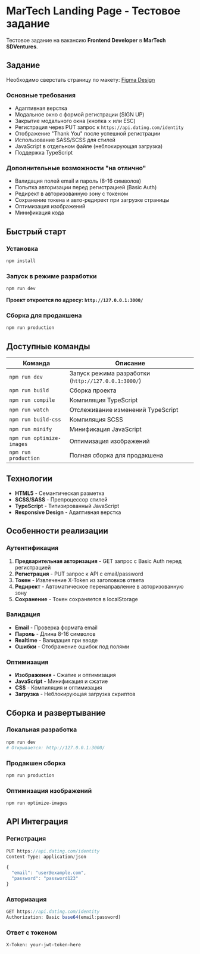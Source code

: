 # MarTech Landing Page - Тестовое задание

Тестовое задание на вакансию **Frontend Developer** в **MarTech SDVentures**.

## Задание

Необходимо сверстать страницу по макету: [Figma Design](https://www.figma.com/file/OFhxh3RHOPL7tvxCpITcmj/UX-5285?node-id=0%3A1)

### Основные требования

- Адаптивная верстка
- Модальное окно с формой регистрации (SIGN UP)
- Закрытие модального окна (кнопка × или ESC)
- Регистрация через PUT запрос к `https://api.dating.com/identity`
- Отображение "Thank You" после успешной регистрации
- Использование SASS/SCSS для стилей
- JavaScript в отдельном файле (неблокирующая загрузка)
- Поддержка TypeScript

### Дополнительные возможности "на отлично"

- Валидация полей email и пароль (8-16 символов)
- Попытка авторизации перед регистрацией (Basic Auth)
- Редирект в авторизованную зону с токеном
- Сохранение токена и авто-редирект при загрузке страницы
- Оптимизация изображений
- Минификация кода

## Быстрый старт

### Установка

```bash
npm install
```

### Запуск в режиме разработки

```bash
npm run dev
```

**Проект откроется по адресу: `http://127.0.0.1:3000/`**

### Сборка для продакшена

```bash
npm run production
```

## Доступные команды

| Команда                   | Описание                                            |
| ------------------------- | --------------------------------------------------- |
| `npm run dev`             | Запуск режима разработки (`http://127.0.0.1:3000/`) |
| `npm run build`           | Сборка проекта                                      |
| `npm run compile`         | Компиляция TypeScript                               |
| `npm run watch`           | Отслеживание изменений TypeScript                   |
| `npm run build-css`       | Компиляция SCSS                                     |
| `npm run minify`          | Минификация JavaScript                              |
| `npm run optimize-images` | Оптимизация изображений                             |
| `npm run production`      | Полная сборка для продакшена                        |

## Технологии

- **HTML5** - Семантическая разметка
- **SCSS/SASS** - Препроцессор стилей
- **TypeScript** - Типизированный JavaScript
- **Responsive Design** - Адаптивная верстка

## Особенности реализации

### Аутентификация

1. **Предварительная авторизация** - GET запрос с Basic Auth перед регистрацией
2. **Регистрация** - PUT запрос к API с email/password
3. **Токен** - Извлечение X-Token из заголовков ответа
4. **Редирект** - Автоматическое перенаправление в авторизованную зону
5. **Сохранение** - Токен сохраняется в localStorage

### Валидация

- **Email** - Проверка формата email
- **Пароль** - Длина 8-16 символов
- **Realtime** - Валидация при вводе
- **Ошибки** - Отображение ошибок под полями

### Оптимизация

- **Изображения** - Сжатие и оптимизация
- **JavaScript** - Минификация и сжатие
- **CSS** - Компиляция и оптимизация
- **Загрузка** - Неблокирующая загрузка скриптов

## Сборка и развертывание

### Локальная разработка

```bash
npm run dev
# Открывается: http://127.0.0.1:3000/
```

### Продакшен сборка

```bash
npm run production
```

### Оптимизация изображений

```bash
npm run optimize-images
```

## API Интеграция

### Регистрация

```javascript
PUT https://api.dating.com/identity
Content-Type: application/json

{
  "email": "user@example.com",
  "password": "password123"
}
```

### Авторизация

```javascript
GET https://api.dating.com/identity
Authorization: Basic base64(email:password)
```

### Ответ с токеном

```token
X-Token: your-jwt-token-here
```
